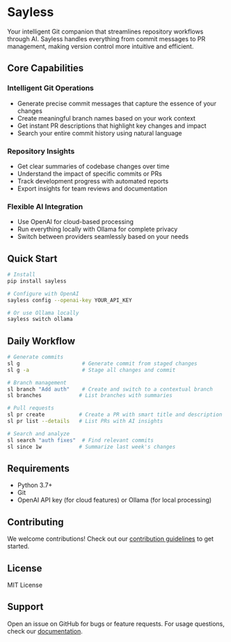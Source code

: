 # Sayless

Your intelligent Git companion that streamlines repository workflows through AI. Sayless handles everything from commit messages to PR management, making version control more intuitive and efficient.

## Core Capabilities

### Intelligent Git Operations
- Generate precise commit messages that capture the essence of your changes
- Create meaningful branch names based on your work context
- Get instant PR descriptions that highlight key changes and impact
- Search your entire commit history using natural language

### Repository Insights
- Get clear summaries of codebase changes over time
- Understand the impact of specific commits or PRs
- Track development progress with automated reports
- Export insights for team reviews and documentation

### Flexible AI Integration
- Use OpenAI for cloud-based processing
- Run everything locally with Ollama for complete privacy
- Switch between providers seamlessly based on your needs

## Quick Start

```bash
# Install
pip install sayless

# Configure with OpenAI
sayless config --openai-key YOUR_API_KEY

# Or use Ollama locally
sayless switch ollama
```

## Daily Workflow

```bash
# Generate commits
sl g                    # Generate commit from staged changes
sl g -a                 # Stage all changes and commit

# Branch management
sl branch "Add auth"    # Create and switch to a contextual branch
sl branches            # List branches with summaries

# Pull requests
sl pr create           # Create a PR with smart title and description
sl pr list --details   # List PRs with AI insights

# Search and analyze
sl search "auth fixes"  # Find relevant commits
sl since 1w            # Summarize last week's changes
```

## Requirements
- Python 3.7+
- Git
- OpenAI API key (for cloud features) or Ollama (for local processing)

## Contributing
We welcome contributions! Check out our [contribution guidelines](CONTRIBUTING.md) to get started.

## License
MIT License

## Support
Open an issue on GitHub for bugs or feature requests. For usage questions, check our [documentation](https://sayless.dev). 